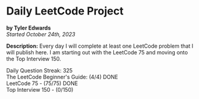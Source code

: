 # Daily LeetCode Project
**by Tyler Edwards**  
*Started October 24th, 2023*

**Description:** Every day I will complete at least one LeetCode problem that I will publish here. I am starting out with the LeetCode 75 and moving onto the Top Interview 150.

Daily Question Streak: 325  
The LeetCode Beginner's Guide: (4/4) DONE  
LeetCode 75 - (75/75) DONE  
Top Interview 150 - (0/150)  
